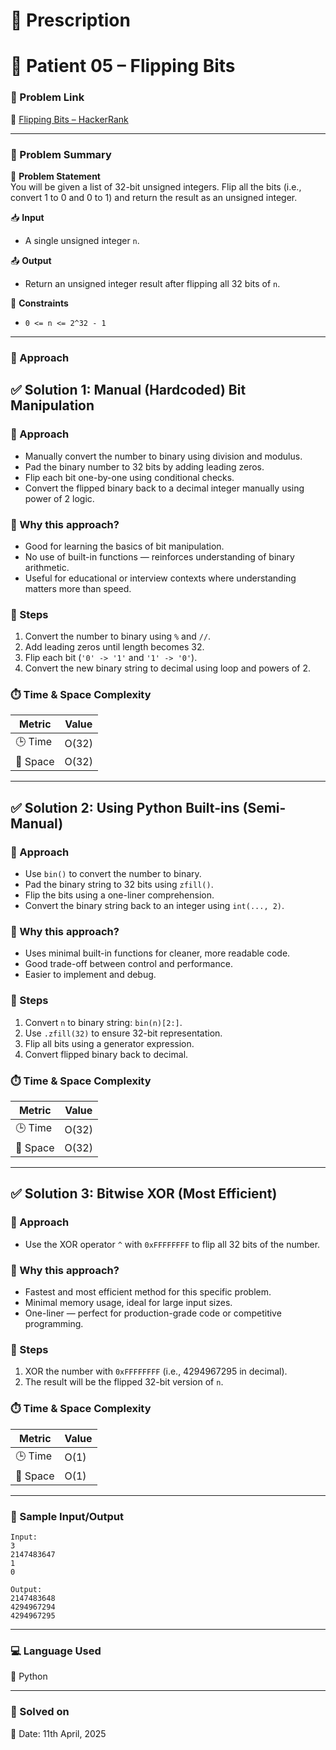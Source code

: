 
# 📜 Prescription

# 💊 Patient 05 – Flipping Bits

### 📌 Problem Link  
🔗 [Flipping Bits – HackerRank](https://www.hackerrank.com/challenges/one-month-preparation-kit-flipping-bits/problem?isFullScreen=true&h_l=interview&playlist_slugs%5B%5D=preparation-kits&playlist_slugs%5B%5D=one-month-preparation-kit&playlist_slugs%5B%5D=one-month-week-one)

---

### 🧠 Problem Summary

🧮 **Problem Statement**  
You will be given a list of 32-bit unsigned integers. Flip all the bits (i.e., convert 1 to 0 and 0 to 1) and return the result as an unsigned integer.

📥 **Input**  
- A single unsigned integer `n`.

📤 **Output**  
- Return an unsigned integer result after flipping all 32 bits of `n`.

📌 **Constraints**  
- `0 <= n <= 2^32 - 1`

---

### 🚀 Approach

## ✅ Solution 1: Manual (Hardcoded) Bit Manipulation

### 🚀 Approach
- Manually convert the number to binary using division and modulus.
- Pad the binary number to 32 bits by adding leading zeros.
- Flip each bit one-by-one using conditional checks.
- Convert the flipped binary back to a decimal integer manually using power of 2 logic.

### 🤔 Why this approach?
- Good for learning the basics of bit manipulation.
- No use of built-in functions — reinforces understanding of binary arithmetic.
- Useful for educational or interview contexts where understanding matters more than speed.

### 🧩 Steps
1. Convert the number to binary using `%` and `//`.
2. Add leading zeros until length becomes 32.
3. Flip each bit (`'0' -> '1'` and `'1' -> '0'`).
4. Convert the new binary string to decimal using loop and powers of 2.

### ⏱️ Time & Space Complexity
| Metric        | Value      |
|---------------|------------|
| 🕒 Time        | O(32)      |
| 🧠 Space       | O(32)      |

---

## ✅ Solution 2: Using Python Built-ins (Semi-Manual)

### 🚀 Approach
- Use `bin()` to convert the number to binary.
- Pad the binary string to 32 bits using `zfill()`.
- Flip the bits using a one-liner comprehension.
- Convert the binary string back to an integer using `int(..., 2)`.

### 🤔 Why this approach?
- Uses minimal built-in functions for cleaner, more readable code.
- Good trade-off between control and performance.
- Easier to implement and debug.

### 🧩 Steps
1. Convert `n` to binary string: `bin(n)[2:]`.
2. Use `.zfill(32)` to ensure 32-bit representation.
3. Flip all bits using a generator expression.
4. Convert flipped binary back to decimal.

### ⏱️ Time & Space Complexity
| Metric        | Value      |
|---------------|------------|
| 🕒 Time        | O(32)      |
| 🧠 Space       | O(32)      |

---

## ✅ Solution 3: Bitwise XOR (Most Efficient)

### 🚀 Approach
- Use the XOR operator `^` with `0xFFFFFFFF` to flip all 32 bits of the number.

### 🤔 Why this approach?
- Fastest and most efficient method for this specific problem.
- Minimal memory usage, ideal for large input sizes.
- One-liner — perfect for production-grade code or competitive programming.

### 🧩 Steps
1. XOR the number with `0xFFFFFFFF` (i.e., 4294967295 in decimal).
2. The result will be the flipped 32-bit version of `n`.

### ⏱️ Time & Space Complexity
| Metric        | Value      |
|---------------|------------|
| 🕒 Time        | O(1)       |
| 🧠 Space       | O(1)       |

---

### 🧪 Sample Input/Output

```
Input:
3 
2147483647 
1 
0

Output:
2147483648 
4294967294 
4294967295

```

---

### 💻 Language Used  
💬 Python

---

### 📅 Solved on  
📆 Date: 11th April, 2025
